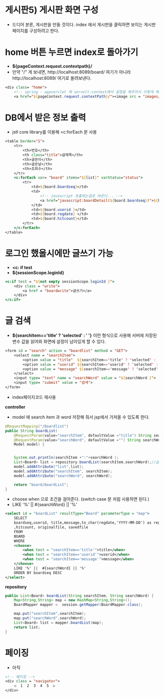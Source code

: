 # 게시판5) 게시판 화면 구성

- 드디어 본론, 게시판을 만들 것이다. index 에서 게시판을 클릭하면 보이는 게시판 페이지를 구성하려고 한다.

# home 버튼 누르면 index로 돌아가기

- **${pageContext.request.contextpath}/**
- 만약 "/" 게 보내면, http://localhost:8089/board/ 여기가 아니라 http://localhost:8089/ 여기로 돌려보낸다.

```jsp
<div class= "home">
    <!-- spring - appservlet 에 servelt-context에서 설정을 해주어서 이렇게 해줄 수 있다. -->
    <a href="${pageContext.request.contextPath}/"><image src = "images/home.jpg" style = "width : 30px; height : 30px;"></a></div>
```

# DB에서 받은 정보 출력

- jstl core library를 이용해 &lt;c:forEach 문 사용

```jsp
<table border="1">
    <tr>
        <th>번호</th>
        <th class="title">글제목</th>
        <th>글쓴이</th>
        <th>글쓴날</th>
        <th>조회수</th>
    </tr>
    <c:forEach var= "board" items="${list}" varStatus="status">
        <tr>
            <td>${board.boardseq}</td>
            <td>
                <!-- javascript 호출하는걸로 바꾼다... -->
                <a href="javascript:boardDetail(${board.boardseq})">${board.title}</a>
            </td>
            <td>${board.userid }</td>
            <td>${board.regdate} </td>
            <td>${board.hitcount}</td>
        </tr>
    </c:forEach>
</table>
```

# 로그인 했을시에만 글쓰기 가능

- **&lt;c: if test** 
- **${sessionScope.loginId}**

```jsp
<c:if test = "${not empty sessionScope.loginId }">
    <div class = "write">
        <a href = "boardwrite">글쓰기</a>
    </div>
</c:if>
```

# 글 검색

- **${searchItem=='title' ? 'selected' : ' '}** 이런 형식으로 사용해 서버에 저장된 변수 값을 읽어와 화면에 설정이 남아있게 할 수 있다.

```jsp
<form id = "search" action = "boardlist" method = "GET">
    <select name = "searchItem">
        <option value = "title"  ${searchItem=='title' ? 'selected' : ' '}>제목</option>
        <option value = "userid" ${searchItem=='userid' ? 'selected' : ' ' }>작성자 </option>
        <option value = "message" ${searchItem=='message' ? 'selected' : ' '}>글내용 </option>
    </select>
    <input type= "text" name = "searchWord" value = "${searchWord }">
    <input type= "submit" value = "검색">
</form>
```

- index페이지코드 재사용

**controller**

- model 에 search item 과 word 저장해 줘서 jsp에서 가져올 수 있도록 한다.

```java
@RequestMapping("/boardlist")
public String boardList(
    @RequestParam(value="searchItem", defaultValue ="title") String searchItem, 
    @RequestParam(value="searchWord", defaultValue ="") String searchWord,
    Model model) {


    System.out.println(searchItem +":"+searchWord );
    List<Board> list = repository.boardList(searchItem,searchWord);//글 목록 조회
    model.addAttribute("list",list);
    model.addAttribute("searchItem", searchItem);
    model.addAttribute("searchWord", searchWord);

    return "board/boardList";
}
```

- choose when 으로 조건을 걸어준다. (switch case 문 처럼 사용하면 된다.)
- LIKE '%' ||  #{searchWord} || '%'

```xml
<select id = "boardList" resultType="Board" parameterType = "map">
    SELECT 
    boardseq,userid, title,message,to_char(regdate,'YYYY-MM-DD') as regdate
    ,hitcount, originalfile, savedfile
    FROM 
    BOARD
    WHERE
    <choose>
        <when test = "searchItem=='title'">title</when>
        <when test = "searchItem=='userid'">userid</when>
        <when test = "searchItem=='message'">message</when>
    </choose>
    LIKE '%' ||  #{searchWord} || '%'
    ORDER BY boardseq DESC
</select>
```



**repository**

```java
public List<Board> boardList(String searchItem, String searchWord) {
    Map<String,String> map = new HashMap<String,String>();
    BoardMapper mapper =  session.getMapper(BoardMapper.class);

    map.put("searchItem",searchItem);
    map.put("searchWord",searchWord);
    List<Board> list = mapper.boardList(map);
    return list;
}
```



# 페이징

- 아직

```jsp
<!-- 페이징 -->
<div class = "navigator">
    ◁  1  2  3  4  5  ▷
</div>
```

